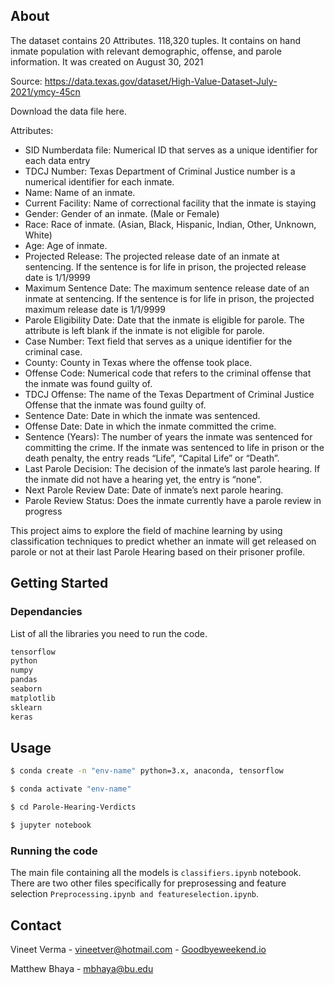 ## About
The dataset contains 20 Attributes. 118,320 tuples. It contains on hand inmate population with relevant demographic, offense, and parole information. It was created on August 30, 2021

Source: https://data.texas.gov/dataset/High-Value-Dataset-July-2021/ymcy-45cn 

Download the data file here.

Attributes:
  - SID Numberdata file: Numerical ID that serves as a unique identifier for each data entry
  - TDCJ Number: Texas Department of Criminal Justice number is a numerical identifier for each inmate.
  - Name: Name of an inmate.
  - Current Facility: Name of correctional facility that the inmate is staying
  - Gender: Gender of an inmate. (Male or Female)
  - Race: Race of inmate. (Asian, Black, Hispanic, Indian, Other, Unknown, White)
  - Age: Age of inmate.
  - Projected Release: The projected release date of an inmate at sentencing. If the sentence is for life in prison, the projected release date is 1/1/9999
  - Maximum Sentence Date: The maximum sentence release date of an inmate at sentencing. If the sentence is for life in prison, the projected maximum release date is       1/1/9999
  - Parole Eligibility Date: Date that the inmate is eligible for parole. The attribute is left blank if the inmate is not eligible for parole. 
  - Case Number: Text field that serves as a unique identifier for the criminal case.
  - County: County in Texas where the offense took place.
  - Offense Code: Numerical code that refers to the criminal offense that the inmate was found guilty of.
  - TDCJ Offense: The name of the Texas Department of Criminal Justice Offense that the inmate was found guilty of.
  - Sentence Date: Date in which the inmate was sentenced.
  - Offense Date: Date in which the inmate committed the crime.
  - Sentence (Years): The number of years the inmate was sentenced for committing the crime. If the inmate was sentenced to life in prison or the death penalty, the       entry reads “Life”, “Capital Life” or “Death”.
  - Last Parole Decision: The decision of the inmate’s last parole hearing.  If the inmate did not have a hearing yet, the entry is “none”.
  - Next Parole Review Date:  Date of inmate’s next parole hearing.
  - Parole Review Status: Does the inmate currently have a parole review in progress

This project aims to explore the field of machine learning by using classification techniques to predict whether an inmate will get released on parole or not at their last Parole Hearing based on their prisoner profile.

## Getting Started

### Dependancies

List of all the libraries you need to run the code.

  ```sh
tensorflow
python
numpy
pandas
seaborn
matplotlib
sklearn
keras
  ```


<!-- USAGE EXAMPLES -->
## Usage

  ```sh
  $ conda create -n "env-name" python=3.x, anaconda, tensorflow
 
  $ conda activate "env-name"
  
  $ cd Parole-Hearing-Verdicts
  
  $ jupyter notebook
  ```
  
### Running the code

The main file containing all the models is `classifiers.ipynb` notebook. There are two other files specifically for preprosessing and feature selection `Preprocessing.ipynb and featureselection.ipynb`.


## Contact

Vineet Verma - vineetver@hotmail.com - [Goodbyeweekend.io](https://www.goodbyeweekend.io/)

Matthew Bhaya - mbhaya@bu.edu
